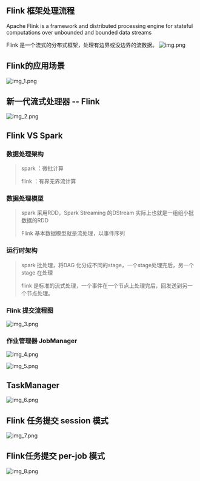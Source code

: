## Flink 框架处理流程
Apache Flink is a framework and distributed processing engine for stateful computations over unbounded and bounded data streams

Flink 是一个流式的分布式框架，处理有边界或没边界的流数据。
![img.png](img.png)

## Flink的应用场景

![img_1.png](img_1.png)


## 新一代流式处理器 -- Flink
![img_2.png](img_2.png)
 


## Flink VS Spark

### 数据处理架构

> spark ：微批计算
> 
> flink ：有界无界流计算

### 数据处理模型

> spark 采用RDD，Spark Streaming 的DStream 实际上也就是一组组小批数据的RDD
> 
> Flink 基本数据模型就是流处理，以事件序列
> 
### 运行时架构

>
> spark 批处理，将DAG 化分成不同的stage，一个stage处理完后，另一个stage 在处理
> 
> flink 是标准的流式处理，一个事件在一个节点上处理完后，回发送到另一个节点处理。
> 
### Flink 提交流程图
![img_3.png](img_3.png)

### 作业管理器 JobManager

![img_4.png](img_4.png)

![img_5.png](img_5.png)

## TaskManager
![img_6.png](img_6.png)


## Flink 任务提交 session 模式

![img_7.png](img_7.png)


## Flink任务提交 per-job 模式

![img_8.png](img_8.png)

